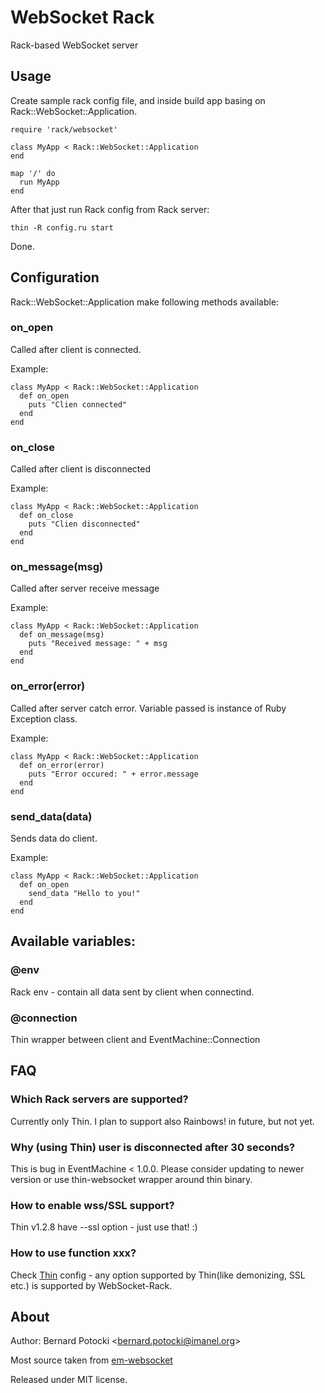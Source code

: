 # WebSocket Rack

Rack-based WebSocket server

## Usage

Create sample rack config file, and inside build app basing on Rack::WebSocket::Application.

    require 'rack/websocket'

    class MyApp < Rack::WebSocket::Application
    end

    map '/' do
      run MyApp
    end

After that just run Rack config from Rack server:

    thin -R config.ru start

Done.

## Configuration

Rack::WebSocket::Application make following methods available:

### on_open

Called after client is connected.

Example:

    class MyApp < Rack::WebSocket::Application
      def on_open
        puts "Clien connected"
      end
    end

### on_close

Called after client is disconnected

Example:

    class MyApp < Rack::WebSocket::Application
      def on_close
        puts "Clien disconnected"
      end
    end

### on_message(msg)

Called after server receive message

Example:

    class MyApp < Rack::WebSocket::Application
      def on_message(msg)
        puts "Received message: " + msg
      end
    end

### on_error(error)

Called after server catch error. Variable passed is instance of Ruby Exception class.

Example:

    class MyApp < Rack::WebSocket::Application
      def on_error(error)
        puts "Error occured: " + error.message
      end
    end

### send_data(data)

Sends data do client.

Example:

    class MyApp < Rack::WebSocket::Application
      def on_open
        send_data "Hello to you!"
      end
    end

## Available variables:

### @env

Rack env - contain all data sent by client when connectind.

### @connection

Thin wrapper between client and EventMachine::Connection

## FAQ

### Which Rack servers are supported?

Currently only Thin. I plan to support also Rainbows! in future, but not yet.

### Why (using Thin) user is disconnected after 30 seconds?

This is bug in EventMachine < 1.0.0. Please consider updating to newer version or use thin-websocket wrapper around thin binary.

### How to enable wss/SSL support?

Thin v1.2.8 have --ssl option - just use that! :)

### How to use function xxx?

Check [Thin](http://code.macournoyer.com/thin/) config - any option supported by Thin(like demonizing, SSL etc.) is supported by WebSocket-Rack.

## About

Author: Bernard Potocki <<bernard.potocki@imanel.org>>

Most source taken from [em-websocket](http://github.com/igrigorik/em-websocket)

Released under MIT license.